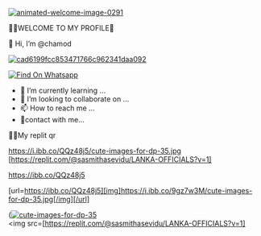 <a href="https://ibb.co/KWMJBRC"><img src="https://i.ibb.co/KWMJBRC/animated-welcome-image-0291.gif" alt="animated-welcome-image-0291" border="0"></a>

🧚‍♀️WELCOME TO MY PROFILE👒



👋 Hi, I’m @chamod



<a href="https://ibb.co/b6StQzG"><img src="https://i.ibb.co/b6StQzG/cad6199fcc853471766c962341daa092.jpg" alt="cad6199fcc853471766c962341daa092" border="0"></a>
 

[![Find On Whatsapp ](https://img.shields.io/badge/Findon-whatsapp-red.svg)](https://Wa.me/+94702256963)


- 🌱 I’m currently learning ...
- 💞️ I’m looking to collaborate on ...
- 📫 How to reach me ...
- 🤗contact with me...


<!---
sasmithasevidu/sasmithasevidu is a ✨ special ✨ repository because its `README.md` (this file) appears on your GitHub profile.
You can click the Preview link to take a look at your changes.
--->
🧚‍♀️My replit qr

https://i.ibb.co/QQz48j5/cute-images-for-dp-35.jpg [https://replit.com/@sasmithasevidu/LANKA-OFFICIALS?v=1]

https://ibb.co/QQz48j5

[url=https://ibb.co/QQz48j5][img]https://i.ibb.co/9gz7w3M/cute-images-for-dp-35.jpg[/img][/url]


(<a href="https://ibb.co/QQz48j5"><img src="https://i.ibb.co/9gz7w3M/cute-images-for-dp-35.jpg" alt="cute-images-for-dp-35" border="0"></a><br /><a ><img src=[https://replit.com/@sasmithasevidu/LANKA-OFFICIALS?v=1]
